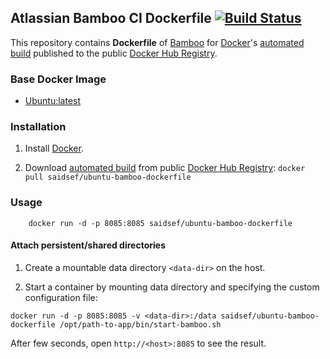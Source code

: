 ## Atlassian Bamboo CI Dockerfile [![Build Status](https://travis-ci.org/saidsef/ubuntu-bamboo-dockerfile.svg?branch=master)](https://travis-ci.org/saidsef/ubuntu-bamboo-dockerfile)


This repository contains **Dockerfile** of [Bamboo](https://www.atlassian.com/software/bamboo/download) for [Docker](https://www.docker.com/)'s [automated build](https://registry.hub.docker.com/) published to the public [Docker Hub Registry](https://registry.hub.docker.com/).


### Base Docker Image

* [Ubuntu:latest](http://www.docker.com/)


### Installation

1. Install [Docker](https://www.docker.com/).

2. Download [automated build](https://registry.hub.docker.com/u/dockerfile/elasticsearch/) from public [Docker Hub Registry](https://registry.hub.docker.com/): `docker pull saidsef/ubuntu-bamboo-dockerfile`

### Usage

```shell
    docker run -d -p 8085:8085 saidsef/ubuntu-bamboo-dockerfile
```

#### Attach persistent/shared directories

  1. Create a mountable data directory `<data-dir>` on the host.

  2. Start a container by mounting data directory and specifying the custom configuration file:

```shell
docker run -d -p 8085:8085 -v <data-dir>:/data saidsef/ubuntu-bamboo-dockerfile /opt/path-to-app/bin/start-bamboo.sh
```

After few seconds, open `http://<host>:8085` to see the result.
